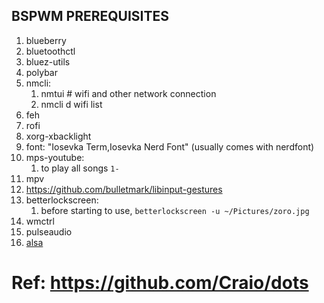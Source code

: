 ## BSPWM PREREQUISITES
1. blueberry
2. bluetoothctl
3. bluez-utils
4. polybar
5. nmcli:
    1. nmtui  # wifi and other network connection
    2. nmcli d wifi list
6. feh
7. rofi
8. xorg-xbacklight
9. font: "Iosevka Term,Iosevka Nerd Font" (usually comes with nerdfont)
10. mps-youtube:
    1. to play all songs `1-`
11. mpv
12. https://github.com/bulletmark/libinput-gestures
13. betterlockscreen:
    1. before starting to use, `betterlockscreen -u ~/Pictures/zoro.jpg`
14. wmctrl
15. pulseaudio
16. [alsa](alsa)

# Ref: https://github.com/Craio/dots
